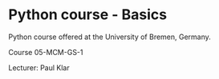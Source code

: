 # Python course - Basics
Python course offered at the University of Bremen, Germany.

Course 05-MCM-GS-1

Lecturer: Paul Klar
